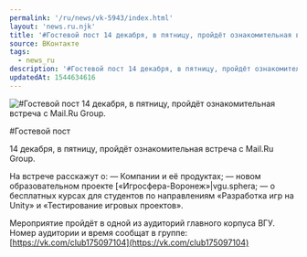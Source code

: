```yaml
---
permalink: '/ru/news/vk-5943/index.html'
layout: 'news.ru.njk'
title: '#Гостевой пост 14 декабря, в пятницу, пройдёт ознакомительная встреча с Mail.Ru Group.'
source: ВКонтакте
tags:
  - news_ru
description: '#Гостевой пост 14 декабря, в пятницу, пройдёт ознакомительная встреча с Mail.Ru Group.'
updatedAt: 1544634616
---
```

![#Гостевой пост 14 декабря, в пятницу, пройдёт ознакомительная встреча с Mail.Ru Group.](https://sun9-76.userapi.com/impf/c851232/v851232106/63ddc/aZlkraIMKu0.jpg?size=1024x574&quality=96&proxy=1&sign=db7d3715bc09d39e3a17cb3190e173c1&c_uniq_tag=rxcpvO8LPCTQts6K5uwCaaike5w5JozMcHinqEbcnWQ&type=album)

#Гостевой пост

14 декабря, в пятницу, пройдёт ознакомительная встреча с Mail.Ru Group.

На встрече расскажут о:
— Компании и её продуктах;
— новом образовательном проекте [«Игросфера-Воронеж»|vgu.sphera;
— о бесплатных курсах для студентов по направлениям «Разработка игр на Unity» и «Тестирование игровых проектов».

Мероприятие пройдёт в одной из аудиторий главного корпуса ВГУ. Номер аудитории и время сообщат в группе: [https://vk.com/club175097104](https://vk.com/club175097104)
